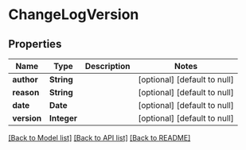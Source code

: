 # ChangeLogVersion
## Properties

| Name | Type | Description | Notes |
|------------ | ------------- | ------------- | -------------|
| **author** | **String** |  | [optional] [default to null] |
| **reason** | **String** |  | [optional] [default to null] |
| **date** | **Date** |  | [optional] [default to null] |
| **version** | **Integer** |  | [optional] [default to null] |

[[Back to Model list]](../README.md#documentation-for-models) [[Back to API list]](../README.md#documentation-for-api-endpoints) [[Back to README]](../README.md)

